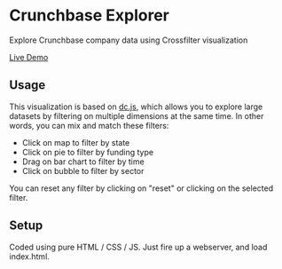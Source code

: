 # Crunchbase Explorer
Explore Crunchbase company data using Crossfilter visualization

[Live Demo](https://crunchbase-explorer.web.app)

## Usage
This visualization is based on [dc.js](https://dc-js.github.io/dc.js/), which allows you to explore large datasets by filtering on multiple dimensions at the same time. In other words, you can mix and match these filters:
* Click on map to filter by state
* Click on pie to filter by funding type
* Drag on bar chart to filter by time
* Click on bubble to filter by sector

You can reset any filter by clicking on "reset" or clicking on the selected filter.

## Setup

Coded using pure HTML / CSS / JS. Just fire up a webserver, and load index.html.


